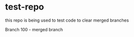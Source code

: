 # test-repo
this repo is being used to test code to clear merged branches

Branch 100 - merged branch

